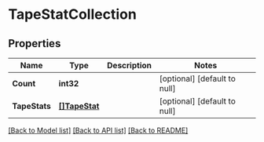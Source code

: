 # TapeStatCollection

## Properties
Name | Type | Description | Notes
------------ | ------------- | ------------- | -------------
**Count** | **int32** |  | [optional] [default to null]
**TapeStats** | [**[]TapeStat**](tape_stat.md) |  | [optional] [default to null]

[[Back to Model list]](../README.md#documentation-for-models) [[Back to API list]](../README.md#documentation-for-api-endpoints) [[Back to README]](../README.md)


